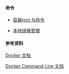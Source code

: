 #### 命令

- [容器root fs命令](notes/docker/container-fs.md)

- [本地镜像管理](notes/docker/local-images-manage.md)

#### 参考资料

[Docker 文档](https://docs.docker.com/get-started/)

[Docker Command Line 文档](https://docs.docker.com/engine/reference/commandline/docker/)

